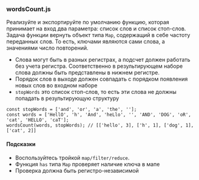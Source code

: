 ### wordsCount.js

Реализуйте и экспортируйте по умолчанию функцию, которая принимает на вход два параметра: список слов и список стоп-слов. Задача функции вернуть объект типа `Map`, содержащий в себе частоту переданных слов. То есть, ключами являются сами слова, а значениями число повторений.

-   Слова могут быть в разных регистрах, а подсчет должен работать без учета регистра. Соответственно в результирующем наборе слова должны быть представлены в нижнем регистре.
-   Порядок слов в выходе должен совпадать с порядком появления новых слов во входном наборе
-   `stopWords` это список стоп-слов, то есть эти слова не должны попадать в результирующую структуру

```
const stopWords = ['and', 'or', 'a', 'the', ''];
const words = ['HellO', 'h', 'And', 'heLlo', '', 'AND', 'DOG', 'oR', 'cat', 'HELLO', 'caT'];
wordsCount(words, stopWords); // [['hello', 3], ['h', 1], ['dog', 1], ['cat', 2]]

```

#### Подсказки

-   Воспользуйтесь тройкой `map/filter/reduce`.
-   Функция `has` типа `Map` проверяет наличие ключа в мапе
-   Проверка должна быть регистро-независимой